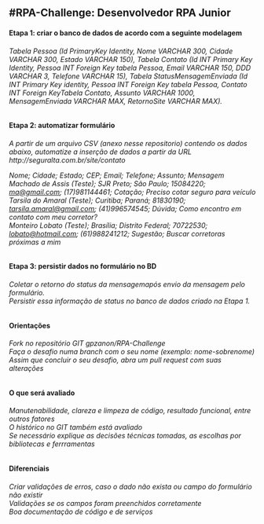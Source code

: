 <body>
<h2>#RPA-Challenge: Desenvolvedor RPA Junior </h2>
<h4>Etapa 1: criar o banco de dados de acordo com a seguinte modelagem</h4>
<h6>
Tabela Pessoa (Id PrimaryKey Identity, Nome VARCHAR 300, Cidade VARCHAR 300, Estado VARCHAR 150), Tabela Contato (Id INT Primary Key Identity, Pessoa INT Foreign Key tabela Pessoa, Email VARCHAR 150, DDD VARCHAR 3, Telefone VARCHAR 15), Tabela StatusMensagemEnviada (Id INT Primary Key identity, Pessoa INT Foreign Key tabela Pessoa, Contato INT Foreign KeyTabela Contato, Assunto VARCHAR 1000, MensagemEnviada VARCHAR MAX, RetornoSite VARCHAR MAX).
</h6>

<h4>Etapa 2: automatizar formulário</h4>
<h6>
A partir de um arquivo CSV (anexo nesse repositorio) contendo os dados abaixo, automatize a inserção de dados a partir da URL
http://seguralta.com.br/site/contato</p>

Nome; Cidade; Estado; CEP; Email; Telefone; Assunto; Mensagem</br>
Machado de Assis (Teste); SJR Preto; São Paulo; 15084220; ma@gmail.com; (17)981144461; Cotação; Preciso cotar seguro para veículo</br>
Tarsila do Amaral (Teste); Curitiba; Paraná; 81830190; tarsila.amaral@gmail.com; (41)996574545; Dúvida; Como encontro em contato com meu corretor?</br>
Monteiro Lobato (Teste); Brasília; Distrito Federal; 70722530; lobato@hotmail.com; (61)988241212; Sugestão; Buscar corretoras próximas a mim
</h6>

<h4>Etapa 3:  persistir dados no formulário no BD</h4>
<h6>
Coletar o retorno do status da mensagemapós envio da mensagem pelo formulário.</br>
Persistir essa informação de status no banco de dados criado na Etapa 1.
</h6></p>

<h4>Orientações</h4>
<h6>
Fork no repositório GIT gpzanon/RPA-Challenge</br>
Faça o desafio numa branch com o seu nome (exemplo: nome-sobrenome)</br>
Assim que concluir o seu desafio, abra um pull request com suas alterações</br>
</h6>

<h4>O que será avaliado</h4>
<h6>
Manutenabilidade, clareza e limpeza de código, resultado funcional, entre outros fatores</br>
O histórico no GIT também está avaliado</br>
Se necessário explique as decisões técnicas tomadas, as escolhas por bibliotecas e ferrramentas</br>
</h6>

<h4>Diferenciais</h4>
<h6>
Criar validações de erros, caso o dado não exista ou campo do formulário não existir</br>
Validações se os campos foram preenchidos corretamente</br>
Boa documentação de código e de serviços</br>
</h6>
</font>
</body>
